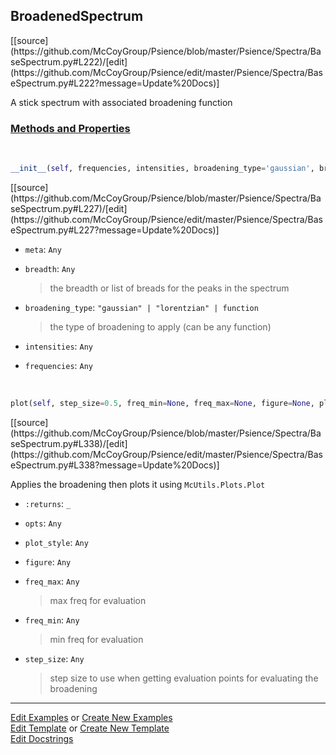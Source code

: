 ## <a id="Psience.Spectra.BaseSpectrum.BroadenedSpectrum">BroadenedSpectrum</a> 
<div class="docs-source-link" markdown="1">
[[source](https://github.com/McCoyGroup/Psience/blob/master/Psience/Spectra/BaseSpectrum.py#L222)/[edit](https://github.com/McCoyGroup/Psience/edit/master/Psience/Spectra/BaseSpectrum.py#L222?message=Update%20Docs)]
</div>

A stick spectrum with associated broadening function

<div class="collapsible-section">
 <div class="collapsible-section collapsible-section-header" markdown="1">
 
### <a class="collapse-link" data-toggle="collapse" href="#methods">Methods and Properties</a> <a class="float-right" data-toggle="collapse" href="#methods"><i class="fa fa-chevron-down"></i></a>

 </div>
 <div class="collapsible-section collapsible-section-body collapse" id="methods" markdown="1">

<a id="Psience.Spectra.BaseSpectrum.BroadenedSpectrum.__init__" class="docs-object-method">&nbsp;</a> 
```python
__init__(self, frequencies, intensities, broadening_type='gaussian', breadth=10, **meta): 
```
<div class="docs-source-link" markdown="1">
[[source](https://github.com/McCoyGroup/Psience/blob/master/Psience/Spectra/BaseSpectrum.py#L227)/[edit](https://github.com/McCoyGroup/Psience/edit/master/Psience/Spectra/BaseSpectrum.py#L227?message=Update%20Docs)]
</div>


- `meta`: `Any`
    >
- `breadth`: `Any`
    >the breadth or list of breads for the peaks in the spectrum
- `broadening_type`: `"gaussian" | "lorentzian" | function`
    >the type of broadening to apply (can be any function)
- `intensities`: `Any`
    >
- `frequencies`: `Any`
    >

<a id="Psience.Spectra.BaseSpectrum.BroadenedSpectrum.plot" class="docs-object-method">&nbsp;</a> 
```python
plot(self, step_size=0.5, freq_min=None, freq_max=None, figure=None, plot_style=None, filled=False, adjust_width=True, **opts): 
```
<div class="docs-source-link" markdown="1">
[[source](https://github.com/McCoyGroup/Psience/blob/master/Psience/Spectra/BaseSpectrum.py#L338)/[edit](https://github.com/McCoyGroup/Psience/edit/master/Psience/Spectra/BaseSpectrum.py#L338?message=Update%20Docs)]
</div>

Applies the broadening then plots it using `McUtils.Plots.Plot`
- `:returns`: `_`
    >
- `opts`: `Any`
    >
- `plot_style`: `Any`
    >
- `figure`: `Any`
    >
- `freq_max`: `Any`
    >max freq for evaluation
- `freq_min`: `Any`
    >min freq for evaluation
- `step_size`: `Any`
    >step size to use when getting evaluation points for evaluating the broadening

 </div>
</div>






___

[Edit Examples](https://github.com/McCoyGroup/Psience/edit/gh-pages/ci/examples/Psience/Spectra/BaseSpectrum/BroadenedSpectrum.md) or 
[Create New Examples](https://github.com/McCoyGroup/Psience/new/gh-pages/?filename=ci/examples/Psience/Spectra/BaseSpectrum/BroadenedSpectrum.md) <br/>
[Edit Template](https://github.com/McCoyGroup/Psience/edit/gh-pages/ci/docs/Psience/Spectra/BaseSpectrum/BroadenedSpectrum.md) or 
[Create New Template](https://github.com/McCoyGroup/Psience/new/gh-pages/?filename=ci/docs/templates/Psience/Spectra/BaseSpectrum/BroadenedSpectrum.md) <br/>
[Edit Docstrings](https://github.com/McCoyGroup/Psience/edit/master/Psience/Spectra/BaseSpectrum.py#L222?message=Update%20Docs)